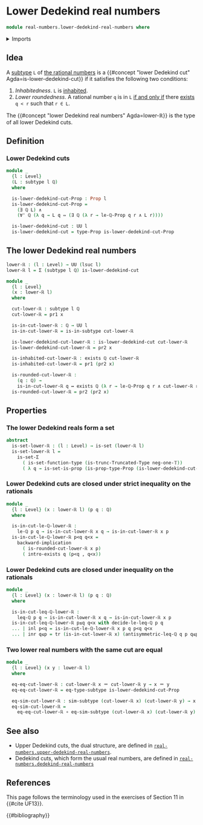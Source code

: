 # Lower Dedekind real numbers

```agda
module real-numbers.lower-dedekind-real-numbers where
```

<details><summary>Imports</summary>

```agda
open import elementary-number-theory.inequality-rational-numbers
open import elementary-number-theory.rational-numbers
open import elementary-number-theory.strict-inequality-rational-numbers

open import foundation.conjunction
open import foundation.coproduct-types
open import foundation.dependent-pair-types
open import foundation.dependent-products-propositions
open import foundation.dependent-products-truncated-types
open import foundation.existential-quantification
open import foundation.function-types
open import foundation.identity-types
open import foundation.logical-equivalences
open import foundation.powersets
open import foundation.propositions
open import foundation.sets
open import foundation.subtypes
open import foundation.transport-along-identifications
open import foundation.truncated-types
open import foundation.truncation-levels
open import foundation.universal-quantification
open import foundation.universe-levels
```

</details>

## Idea

A [subtype](foundation-core.subtypes.md) `L` of
[the rational numbers](elementary-number-theory.rational-numbers.md) is a
{{#concept "lower Dedekind cut" Agda=is-lower-dedekind-cut}} if it satisfies the
following two conditions:

1. _Inhabitedness_. `L` is [inhabited](foundation.inhabited-subtypes.md).
2. _Lower roundedness_. A rational number `q` is in `L`
   [if and only if](foundation.logical-equivalences.md) there
   [exists](foundation.existential-quantification.md) `q < r` such that `r ∈ L`.

The {{#concept "lower Dedekind real numbers" Agda=lower-ℝ}} is the type of all
lower Dedekind cuts.

## Definition

### Lower Dedekind cuts

```agda
module _
  {l : Level}
  (L : subtype l ℚ)
  where

  is-lower-dedekind-cut-Prop : Prop l
  is-lower-dedekind-cut-Prop =
    (∃ ℚ L) ∧
    (∀' ℚ (λ q → L q ⇔ (∃ ℚ (λ r → le-ℚ-Prop q r ∧ L r))))

  is-lower-dedekind-cut : UU l
  is-lower-dedekind-cut = type-Prop is-lower-dedekind-cut-Prop
```

## The lower Dedekind real numbers

```agda
lower-ℝ : (l : Level) → UU (lsuc l)
lower-ℝ l = Σ (subtype l ℚ) is-lower-dedekind-cut

module _
  {l : Level}
  (x : lower-ℝ l)
  where

  cut-lower-ℝ : subtype l ℚ
  cut-lower-ℝ = pr1 x

  is-in-cut-lower-ℝ : ℚ → UU l
  is-in-cut-lower-ℝ = is-in-subtype cut-lower-ℝ

  is-lower-dedekind-cut-lower-ℝ : is-lower-dedekind-cut cut-lower-ℝ
  is-lower-dedekind-cut-lower-ℝ = pr2 x

  is-inhabited-cut-lower-ℝ : exists ℚ cut-lower-ℝ
  is-inhabited-cut-lower-ℝ = pr1 (pr2 x)

  is-rounded-cut-lower-ℝ :
    (q : ℚ) →
    is-in-cut-lower-ℝ q ↔ exists ℚ (λ r → le-ℚ-Prop q r ∧ cut-lower-ℝ r)
  is-rounded-cut-lower-ℝ = pr2 (pr2 x)
```

## Properties

### The lower Dedekind reals form a set

```agda
abstract
  is-set-lower-ℝ : (l : Level) → is-set (lower-ℝ l)
  is-set-lower-ℝ l =
    is-set-Σ
      ( is-set-function-type (is-trunc-Truncated-Type neg-one-𝕋))
      ( λ q → is-set-is-prop (is-prop-type-Prop (is-lower-dedekind-cut-Prop q)))
```

### Lower Dedekind cuts are closed under strict inequality on the rationals

```agda
module _
  {l : Level} (x : lower-ℝ l) (p q : ℚ)
  where

  is-in-cut-le-ℚ-lower-ℝ :
    le-ℚ p q → is-in-cut-lower-ℝ x q → is-in-cut-lower-ℝ x p
  is-in-cut-le-ℚ-lower-ℝ p<q q<x =
    backward-implication
      ( is-rounded-cut-lower-ℝ x p)
      ( intro-exists q (p<q , q<x))
```

### Lower Dedekind cuts are closed under inequality on the rationals

```agda
module _
  {l : Level} (x : lower-ℝ l) (p q : ℚ)
  where

  is-in-cut-leq-ℚ-lower-ℝ :
    leq-ℚ p q → is-in-cut-lower-ℝ x q → is-in-cut-lower-ℝ x p
  is-in-cut-leq-ℚ-lower-ℝ p≤q q<x with decide-le-leq-ℚ p q
  ... | inl p<q = is-in-cut-le-ℚ-lower-ℝ x p q p<q q<x
  ... | inr q≤p = tr (is-in-cut-lower-ℝ x) (antisymmetric-leq-ℚ q p q≤p p≤q) q<x
```

### Two lower real numbers with the same cut are equal

```agda
module _
  {l : Level} (x y : lower-ℝ l)
  where

  eq-eq-cut-lower-ℝ : cut-lower-ℝ x ＝ cut-lower-ℝ y → x ＝ y
  eq-eq-cut-lower-ℝ = eq-type-subtype is-lower-dedekind-cut-Prop

  eq-sim-cut-lower-ℝ : sim-subtype (cut-lower-ℝ x) (cut-lower-ℝ y) → x ＝ y
  eq-sim-cut-lower-ℝ =
    eq-eq-cut-lower-ℝ ∘ eq-sim-subtype (cut-lower-ℝ x) (cut-lower-ℝ y)
```

## See also

- Upper Dedekind cuts, the dual structure, are defined in
  [`real-numbers.upper-dedekind-real-numbers`](real-numbers.upper-dedekind-real-numbers.md).
- Dedekind cuts, which form the usual real numbers, are defined in
  [`real-numbers.dedekind-real-numbers`](real-numbers.dedekind-real-numbers.md)

## References

This page follows the terminology used in the exercises of Section 11 in
{{#cite UF13}}.

{{#bibliography}}
